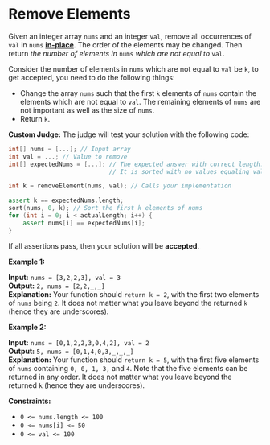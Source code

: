 # Remove Elements

Given an integer array `nums` and an integer `val`, remove all occurrences of `val` in `nums` [**in-place**](https://en.wikipedia.org/wiki/In-place_algorithm). The order of the elements may be changed. Then return _the number of elements in_ `nums` _which are not equal to_ `val`.

Consider the number of elements in `nums` which are not equal to `val` be `k`, to get accepted, you need to do the following things:

- Change the array `nums` such that the first `k` elements of `nums` contain the elements which are not equal to `val`. The remaining elements of `nums` are not important as well as the size of `nums`.
- Return `k`.

**Custom Judge:**
The judge will test your solution with the following code:

```cpp
int[] nums = [...]; // Input array
int val = ...; // Value to remove
int[] expectedNums = [...]; // The expected answer with correct length.
                            // It is sorted with no values equaling val.

int k = removeElement(nums, val); // Calls your implementation

assert k == expectedNums.length;
sort(nums, 0, k); // Sort the first k elements of nums
for (int i = 0; i < actualLength; i++) {
    assert nums[i] == expectedNums[i];
}
```

If all assertions pass, then your solution will be **accepted**.

**Example 1:**

**Input:** `nums = [3,2,2,3], val = 3` <br>
**Output:** `2, nums = [2,2,_,_]` <br>
**Explanation:** Your function should `return k = 2`, with the first two elements of `nums` being `2`.
It does not matter what you leave beyond the returned `k` (hence they are underscores).

**Example 2:**

**Input:** `nums = [0,1,2,2,3,0,4,2], val = 2` <br>
**Output:** `5, nums = [0,1,4,0,3,_,_,_]` <br>
**Explanation:** Your function should `return k = 5`, with the first five elements of `nums` containing `0, 0, 1, 3,` and `4`.
Note that the five elements can be returned in any order.
It does not matter what you leave beyond the returned `k` (hence they are underscores).

**Constraints:**

- `0 <= nums.length <= 100`
- `0 <= nums[i] <= 50`
- `0 <= val <= 100`
